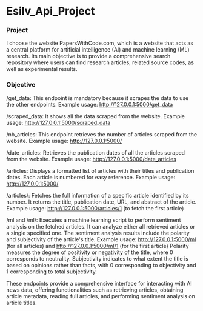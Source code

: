 # Esilv_Api_Project

### Project

I choose the website PapersWithCode.com, which is a website that acts as a central platform for artificial intelligence (AI) and machine learning (ML) research. Its main objective is to provide a comprehensive search repository where users can find research articles, related source codes, as well as experimental results.

### Objective

/get_data: This endpoint is mandatory because it scrapes the data to use the other endpoints.
Example usage: http://127.0.0.1:5000/get_data

/scraped_data: It shows all the data scraped from the website.
Example usage: http://127.0.0.1:5000/scraped_data

/nb_articles: This endpoint retrieves the number of articles scraped from the website.
Example usage: http://127.0.0.1:5000/

/date_articles: Retrieves the publication dates of all the articles scraped from the website.
Example usage: http://127.0.0.1:5000/date_articles

/articles: Displays a formatted list of articles with their titles and publication dates. Each article is numbered for easy reference.
Example usage: http://127.0.0.1:5000/

/articles/<number>: Fetches the full information of a specific article identified by its number. It returns the title, publication date, URL, and abstract of the article.
Example usage: http://127.0.0.1:5000/articles/1 (to fetch the first article)

/ml and /ml/<number>: Executes a machine learning script to perform sentiment analysis on the fetched articles. It can analyze either all retrieved articles or a single specified one. The sentiment analysis results include the polarity and subjectivity of the article's title.
Example usage: http://127.0.0.1:5000/ml (for all articles) and http://127.0.0.1:5000/ml/1 (for the first article)
Polarity measures the degree of positivity or negativity of the title, where 0 corresponds to neutrality. Subjectivity indicates to what extent the title is based on opinions rather than facts, with 0 corresponding to objectivity and 1 corresponding to total subjectivity.

These endpoints provide a comprehensive interface for interacting with AI news data, offering functionalities such as retrieving articles, obtaining article metadata, reading full articles, and performing sentiment analysis on article titles.